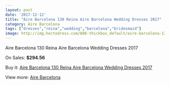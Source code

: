 ```yaml
---
layout: post
date: '2017-12-12'
title: "Aire Barcelona 130 Reina Aire Barcelona Wedding Dresses 2017"
category: Aire Barcelona
tags: ["dresses","reina","wedding","barcelona","bridesmaid"]
image: http://img.hectodress.com/888-thickbox_default/aire-barcelona-130-reina-aire-barcelona-wedding-dresses-2013.jpg
---
```

Aire Barcelona 130 Reina Aire Barcelona Wedding Dresses 2017

On Sales: **$294.56**
<a href="https://www.hectodress.com/aire-barcelona/585-aire-barcelona-130-reina-aire-barcelona-wedding-dresses-2013.html"><amp-img layout="responsive" width="600" height="600" src="//img.hectodress.com/888-thickbox_default/aire-barcelona-130-reina-aire-barcelona-wedding-dresses-2013.jpg" alt="Aire Barcelona 130 Reina Aire Barcelona Wedding Dresses 2017 0" /></a>
<a href="https://www.hectodress.com/aire-barcelona/585-aire-barcelona-130-reina-aire-barcelona-wedding-dresses-2013.html"><amp-img layout="responsive" width="600" height="600" src="//img.hectodress.com/889-thickbox_default/aire-barcelona-130-reina-aire-barcelona-wedding-dresses-2013.jpg" alt="Aire Barcelona 130 Reina Aire Barcelona Wedding Dresses 2017 1" /></a>

Buy it: [Aire Barcelona 130 Reina Aire Barcelona Wedding Dresses 2017](https://www.hectodress.com/aire-barcelona/585-aire-barcelona-130-reina-aire-barcelona-wedding-dresses-2013.html "Aire Barcelona 130 Reina Aire Barcelona Wedding Dresses 2017")

View more: [Aire Barcelona](https://www.hectodress.com/7-aire-barcelona "Aire Barcelona")